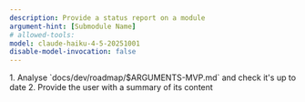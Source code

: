 ```yaml
---
description: Provide a status report on a module
argument-hint: [Submodule Name]
# allowed-tools:
model: claude-haiku-4-5-20251001
disable-model-invocation: false
---
```


<ReportModule>
  1. Analyse `docs/dev/roadmap/$ARGUMENTS-MVP.md` and check it's up to date
  2. Provide the user with a summary of its content
</ReportModule>
